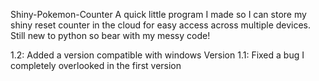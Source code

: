 Shiny-Pokemon-Counter
A quick little program I made so I can store my shiny reset counter in the cloud for easy access across multiple devices. Still new to python so bear with my messy code!

1.2:
Added a version compatible with windows
Version 1.1:
Fixed a bug I completely overlooked in the first version
